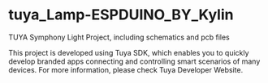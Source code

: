 # tuya_Lamp-ESPDUINO_BY_Kylin
TUYA Symphony Light Project, including schematics and pcb files 

This project is developed using Tuya SDK, which enables you to quickly develop
branded apps connecting and controlling smart scenarios of many devices.
For more information, please check Tuya Developer Website.
